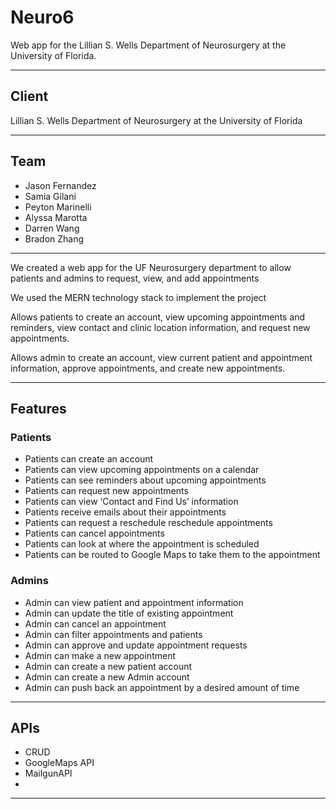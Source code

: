# Neuro6

Web app for the Lillian S. Wells Department of Neurosurgery at the University of Florida.

----

## Client

Lillian S. Wells Department of Neurosurgery at the University of Florida

----

## Team 

* Jason Fernandez
* Samia Gilani
* Peyton Marinelli
* Alyssa Marotta
* Darren Wang
* Bradon Zhang

----

We created a web app for the UF Neurosurgery department to allow patients and admins to request, view, and add appointments

We used the MERN technology stack to implement the project

Allows patients to create an account, view upcoming appointments and reminders, view contact and clinic location information, and request new appointments.

Allows admin to create an account, view current patient and appointment information, approve appointments, and create new appointments.

----

## Features

### Patients

* Patients can create an account
* Patients can view upcoming appointments on a calendar
* Patients can see reminders about upcoming appointments
* Patients can request new appointments
* Patients can view ‘Contact and Find Us’ information
* Patients receive emails about their appointments
* Patients can request a reschedule reschedule appointments
* Patients can cancel appointments
* Patients can look at where the appointment is scheduled
* Patients can be routed to Google Maps to take them to the appointment

### Admins

* Admin can view patient and appointment information
* Admin can update the title of existing appointment
* Admin can cancel an appointment
* Admin can filter appointments and patients
* Admin can approve and update appointment requests
* Admin can make a new appointment
* Admin can create a new patient account
* Admin can create a new Admin account
* Admin can push back an appointment by a desired amount of time

----

## APIs

* CRUD
* GoogleMaps API
* MailgunAPI
* 


----
